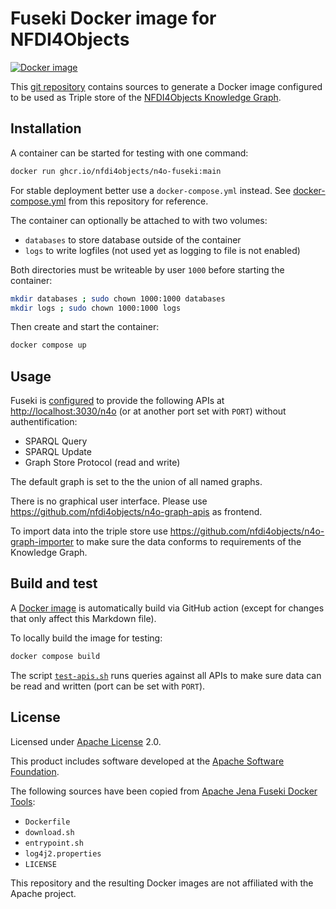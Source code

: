# Fuseki Docker image for NFDI4Objects

[![Docker image](https://github.com/nfdi4objects/n4o-fuseki/actions/workflows/docker.yml/badge.svg)](https://github.com/nfdi4objects/n4o-fuseki/actions/workflows/docker.yml)

This [git repository](https://github.com/nfdi4objects/n4o-fuseki) contains sources to generate a Docker image configured to be used as Triple store of the [NFDI4Objects Knowledge Graph](https://graph.nfdi4objects.net/).

## Installation

A container can be started for testing with one command:

~~~sh
docker run ghcr.io/nfdi4objects/n4o-fuseki:main
~~~

For stable deployment better use a `docker-compose.yml` instead. See [docker-compose.yml](docker-compose.yml) from this repository for reference.

The container can optionally be attached to with two volumes:

- `databases` to store database outside of the container
- `logs` to write logfiles (not used yet as logging to file is not enabled)

Both directories must be writeable by user `1000` before starting the container:

~~~sh
mkdir databases ; sudo chown 1000:1000 databases
mkdir logs ; sudo chown 1000:1000 logs
~~~

Then create and start the container:

~~~sh
docker compose up
~~~

## Usage

Fuseki is [configured](config.ttl) to provide the following APIs at <http://localhost:3030/n4o> (or at another port set with `PORT`) without authentification:

- SPARQL Query
- SPARQL Update
- Graph Store Protocol (read and write)

The default graph is set to the the union of all named graphs.

There is no graphical user interface. Please use <https://github.com/nfdi4objects/n4o-graph-apis> as frontend.

To import data into the triple store use <https://github.com/nfdi4objects/n4o-graph-importer> to make sure the data conforms to requirements of the Knowledge Graph.

## Build and test

A [Docker image](https://github.com/nfdi4objects/n4o-fuseki/pkgs/container/n4o-fuseki) is automatically build via GitHub action (except for changes that only affect this Markdown file).

To locally build the image for testing:

~~~sh
docker compose build
~~~

The script [`test-apis.sh`](test-apis.sh) runs queries against all APIs to make sure data can be read and written (port can be set with `PORT`).

## License

Licensed under [Apache License](http://www.apache.org/licenses/) 2.0.

This product includes software developed at the [Apache Software Foundation](http://www.apache.org/).

The following sources have been copied from [Apache Jena Fuseki Docker Tools](https://github.com/apache/jena/tree/main/jena-fuseki2/jena-fuseki-docker):

- `Dockerfile`
- `download.sh`
- `entrypoint.sh`
- `log4j2.properties`
- `LICENSE`

This repository and the resulting Docker images are not affiliated with the Apache project.
